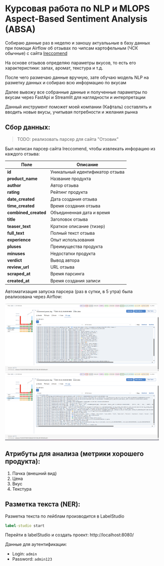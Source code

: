# Курсовая работа по NLP и MLOPS Aspect-Based Sentiment Analysis (ABSA) 

Собираю данные раз в неделю и заношу актуалььные в базу данных при помощи Airflow об отзывах по чипсам картофельным (ЧСК обычные) с сайта [Ireccomend](https://irecommend.ru/catalog/reviews/939-13393)

На основе отзывов определяю параметры вкусов, то есть его характеристики: запах, аромат, текстура и т.д.

После чего размечаю данные вручную, зате обучаю модель NLP на разметку данных и собираю всю информацию по вкусам

Далее вывожу все собранные данные и полученные параметры по вкусам через FastApi и Streamlit для наглядности и интерпретации

Данный инструмент поможет моей компании (Кафталь) составлять и вводить новые вкусы, учитывая потребности и желания рынка


## Сбор данных:

> TODO: реализовать парсер для сайта "Отзовик"

Был написан парсер сайта Ireccomend, чтобы извлекать инфорацию из каждого отзыва:

| Поле | Описание |
|------|----------|
| **id** | Уникальный идентификатор отзыва |
| **product_name** | Название продукта |
| **author** | Автор отзыва |
| **rating** | Рейтинг продукта |
| **date_created** | Дата создания отзыва |
| **time_created** | Время создания отзыва |
| **combined_created** | Объединенная дата и время |
| **title** | Заголовок отзыва |
| **teaser_text** | Краткое описание (тизер) |
| **full_text** | Полный текст отзыва |
| **experience** | Опыт использования |
| **pluses** | Преимущества продукта |
| **minuses** | Недостатки продукта |
| **verdict** | Вывод автора |
| **review_url** | URL отзыва |
| **scraped_at** | Время парсинга |
| **created_at** | Время создания записи |


Автоматизация запуска парсера (раз в сутки, в 5 утра) была реализована через Airflow:

![alt text](image-1.png)
![alt text](image-2.png)


## Атрибуты для анализа (метрики хорошего продукта):

1) Пачка (внешний вид)
2) Цена
3) Вкус
4) Текстура


## Разметка текста (NER):

Разметка текста по лейблам производится в LabelStudio

```cmd
label-studio start
```
Перейти в labelStudio и создать проект:
http://localhost:8080/

Данные для аутентификации:

* Login: `admin`
* Password: `admin123`